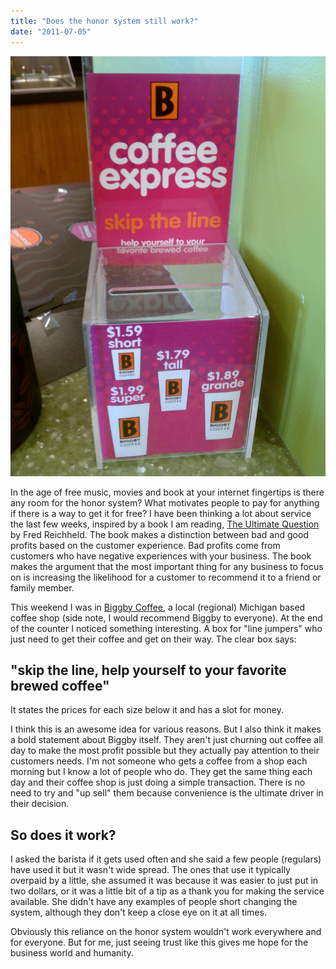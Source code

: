 ```yaml
---
title: "Does the honor system still work?"
date: "2011-07-05"
---
```


![](/images/biggby-self-serve-768x1024.jpg "biggby-self-serve")

In the age of free music, movies and book at your internet fingertips is there any room for the honor system? What motivates people to pay for anything if there is a way to get it for free? I have been thinking a lot about service the last few weeks, inspired by a book I am reading, [The Ultimate Question](http://www.amazon.com/gp/product/1591397839?ie=UTF8&tag=nicden-20&linkCode=as2&camp=1789&creative=390957&creativeASIN=1591397839) by Fred Reichheld. The book makes a distinction between bad and good profits based on the customer experience. Bad profits come from customers who have negative experiences with your business. The book makes the argument that the most important thing for any business to focus on is increasing the likelihood for a customer to recommend it to a friend or family member.

This weekend I was in [Biggby Coffee](http://www.biggby.com/), a local (regional) Michigan based coffee shop (side note, I would recommend Biggby to everyone). At the end of the counter I noticed something interesting. A box for "line jumpers" who just need to get their coffee and get on their way. The clear box says:

## "skip the line, help yourself to your favorite brewed coffee"

It states the prices for each size below it and has a slot for money.

I think this is an awesome idea for various reasons. But I also think it makes a bold statement about Biggby itself. They aren't just churning out coffee all day to make the most profit possible but they actually pay attention to their customers needs. I'm not someone who gets a coffee from a shop each morning but I know a lot of people who do. They get the same thing each day and their coffee shop is just doing a simple transaction. There is no need to try and "up sell" them because convenience is the ultimate driver in their decision.

## So does it work?

I asked the barista if it gets used often and she said a few people (regulars) have used it but it wasn't wide spread. The ones that use it typically overpaid by a little, she assumed it was because it was easier to just put in two dollars, or it was a little bit of a tip as a thank you for making the service available. She didn't have any examples of people short changing the system, although they don't keep a close eye on it at all times.

Obviously this reliance on the honor system wouldn't work everywhere and for everyone. But for me, just seeing trust like this gives me hope for the business world and humanity.
